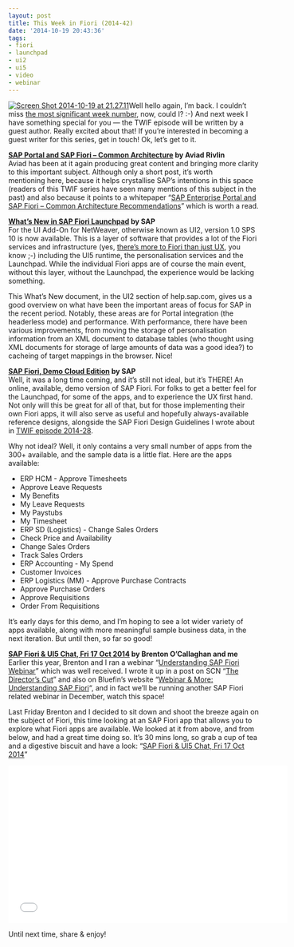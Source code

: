 ```yaml
---
layout: post
title: This Week in Fiori (2014-42)
date: '2014-10-19 20:43:36'
tags:
- fiori
- launchpad
- ui2
- ui5
- video
- webinar
---
```



[![Screen Shot 2014-10-19 at 21.27.11](http://pipetree.com/qmacro/blog/wp-content/uploads/2014/10/Screen-Shot-2014-10-19-at-21.27.11-300x216.png)](http://pipetree.com/qmacro/blog/wp-content/uploads/2014/10/Screen-Shot-2014-10-19-at-21.27.11.png)Well hello again, I’m back. I couldn’t miss [the most significant week number](http://en.wikipedia.org/wiki/42_(number)), now, could I? :-) And next week I have something special for you — the TWIF episode will be written by a guest author. Really excited about that! If you’re interested in becoming a guest writer for this series, get in touch! Ok, let’s get to it.

**[SAP Portal and SAP Fiori – Common Architecture](http://scn.sap.com/community/enterprise-portal/blog/2014/10/19/new-white-paper-sap-portal-and-sap-fiori--common-architecture) by Aviad Rivlin**  
 Aviad has been at it again producing great content and bringing more clarity to this important subject. Although only a short post, it’s worth mentioning here, because it helps crystallise SAP’s intentions in this space (readers of this TWIF series have seen many mentions of this subject in the past) and also because it points to a whitepaper “[SAP Enterprise Portal and SAP Fiori – Common Architecture Recommendations](https://scn.sap.com/docs/DOC-58843)” which is worth a read.

**[What’s New in SAP Fiori Launchpad](http://help.sap.com/saphelp_uiaddon10/helpdata/en/5d/bad3ee1b78427c98eb9fe68999b9a4/frameset.htm) by SAP**  
 For the UI Add-On for NetWeaver, otherwise known as UI2, version 1.0 SPS 10 is now available. This is a layer of software that provides a lot of the Fiori services and infrastructure (yes, [there’s more to Fiori than just UX](https://twitter.com/qmacro/status/523472656457531392), you know ;-) including the UI5 runtime, the personalisation services and the Launchpad. While the individual Fiori apps are of course the main event, without this layer, without the Launchpad, the experience would be lacking something.

This What’s New document, in the UI2 section of help.sap.com, gives us a good overview on what have been the important areas of focus for SAP in the recent period. Notably, these areas are for Portal integration (the headerless mode) and performance. With performance, there have been various improvements, from moving the storage of personalisation information from an XML document to database tables (who thought using XML documents for storage of large amounts of data was a good idea?) to cacheing of target mappings in the browser. Nice!

**[SAP Fiori, Demo Cloud Edition](https://demo-fioritrial.dispatcher.hana.ondemand.com/sap/hana/uis/clients/ushell-app/shells/fiori/FioriLaunchpad.html?sap-client=001) by SAP**  
 Well, it was a long time coming, and it’s still not ideal, but it’s THERE! An online, available, demo version of SAP Fiori. For folks to get a better feel for the Launchpad, for some of the apps, and to experience the UX first hand. Not only will this be great for all of that, but for those implementing their own Fiori apps, it will also serve as useful and hopefully always-available reference designs, alongside the SAP Fiori Design Guidelines I wrote about in [TWIF episode 2014-28](http://pipetree.com/qmacro/blog/2014/07/this-week-in-fiori-2014-28/).

Why not ideal? Well, it only contains a very small number of apps from the 300+ available, and the sample data is a little flat. Here are the apps available:

- ERP HCM - Approve Timesheets
- Approve Leave Requests
- My Benefits
- My Leave Requests
- My Paystubs
- My Timesheet
- ERP SD (Logistics) - Change Sales Orders
- Check Price and Availability
- Change Sales Orders
- Track Sales Orders
- ERP Accounting - My Spend
- Customer Invoices
- ERP Logistics (MM) - Approve Purchase Contracts
- Approve Purchase Orders
- Approve Requisitions
- Order From Requisitions

It’s early days for this demo, and I’m hoping to see a lot wider variety of apps available, along with more meaningful sample business data, in the next iteration. But until then, so far so good!

**[SAP Fiori & UI5 Chat, Fri 17 Oct 2014](https://www.youtube.com/watch?v=Hz3ZWWF0BFM) by Brenton O’Callaghan and me**  
 Earlier this year, Brenton and I ran a webinar “[Understanding SAP Fiori Webinar](http://www.bluefinsolutions.com/About-us/News-and-Media/Events/Webinar-Understanding-SAP-Fiori/)” which was well received. I wrote it up in a post on SCN “[The Director’s Cut](http://scn.sap.com/community/developer-center/front-end/blog/2014/06/20/understanding-sap-fiori-webinar--the-directors-cut)” and also on Bluefin’s website “[Webinar & More: Understanding SAP Fiori](http://www.bluefinsolutions.com/Blogs/DJ-Adams/July-2014/Webinar-more-Understanding-SAP-Fiori/)“, and in fact we’ll be running another SAP Fiori related webinar in December, watch this space!

Last Friday Brenton and I decided to sit down and shoot the breeze again on the subject of Fiori, this time looking at an SAP Fiori app that allows you to explore what Fiori apps are available. We looked at it from above, and from below, and had a great time doing so. It’s 30 mins long, so grab a cup of tea and a digestive biscuit and have a look: “[SAP Fiori & UI5 Chat, Fri 17 Oct 2014](https://www.youtube.com/watch?v=Hz3ZWWF0BFM)”

<iframe allowfullscreen="allowfullscreen" frameborder="0" height="315" src="//www.youtube.com/embed/Hz3ZWWF0BFM" width="560"></iframe>

Until next time, share & enjoy!


